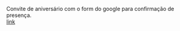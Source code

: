 Convite de aniversário com o form do google para confirmação de presença. </br>
[link](https://aniversariodavi.sheilaacunha.com.br/)
